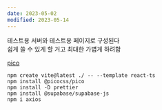 ```yaml
---
date: 2023-05-02
modified: 2023-05-14
---
```


테스트용 서버와 테스트용 페이지로 구성된다  
쉽게 쓸 수 있게 할 거고 최대한 가볍게 하려함

[pico](../../site/develop/semantic-HTML-프레임워크)

```
npm create vite@latest ./ -- --template react-ts
npm install @picocss/pico
npm install -D prettier
npm install @supabase/supabase-js
npm i axios

```
